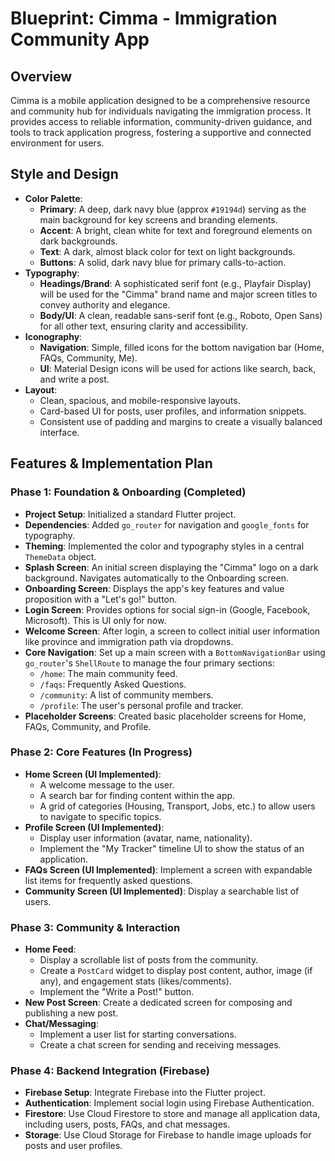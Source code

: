 
# Blueprint: Cimma - Immigration Community App

## Overview

Cimma is a mobile application designed to be a comprehensive resource and community hub for individuals navigating the immigration process. It provides access to reliable information, community-driven guidance, and tools to track application progress, fostering a supportive and connected environment for users.

## Style and Design

*   **Color Palette**:
    *   **Primary**: A deep, dark navy blue (approx `#19194d`) serving as the main background for key screens and branding elements.
    *   **Accent**: A bright, clean white for text and foreground elements on dark backgrounds.
    *   **Text**: A dark, almost black color for text on light backgrounds.
    *   **Buttons**: A solid, dark navy blue for primary calls-to-action.
*   **Typography**:
    *   **Headings/Brand**: A sophisticated serif font (e.g., Playfair Display) will be used for the "Cimma" brand name and major screen titles to convey authority and elegance.
    *   **Body/UI**: A clean, readable sans-serif font (e.g., Roboto, Open Sans) for all other text, ensuring clarity and accessibility.
*   **Iconography**:
    *   **Navigation**: Simple, filled icons for the bottom navigation bar (Home, FAQs, Community, Me).
    *   **UI**: Material Design icons will be used for actions like search, back, and write a post.
*   **Layout**:
    *   Clean, spacious, and mobile-responsive layouts.
    *   Card-based UI for posts, user profiles, and information snippets.
    *   Consistent use of padding and margins to create a visually balanced interface.

## Features & Implementation Plan

### Phase 1: Foundation & Onboarding (Completed)

*   **Project Setup**: Initialized a standard Flutter project.
*   **Dependencies**: Added `go_router` for navigation and `google_fonts` for typography.
*   **Theming**: Implemented the color and typography styles in a central `ThemeData` object.
*   **Splash Screen**: An initial screen displaying the "Cimma" logo on a dark background. Navigates automatically to the Onboarding screen.
*   **Onboarding Screen**: Displays the app's key features and value proposition with a "Let's go!" button.
*   **Login Screen**: Provides options for social sign-in (Google, Facebook, Microsoft). This is UI only for now.
*   **Welcome Screen**: After login, a screen to collect initial user information like province and immigration path via dropdowns.
*   **Core Navigation**: Set up a main screen with a `BottomNavigationBar` using `go_router`'s `ShellRoute` to manage the four primary sections:
    *   `/home`: The main community feed.
    *   `/faqs`: Frequently Asked Questions.
    *   `/community`: A list of community members.
    *   `/profile`: The user's personal profile and tracker.
*   **Placeholder Screens**: Created basic placeholder screens for Home, FAQs, Community, and Profile.

### Phase 2: Core Features (In Progress)

*   **Home Screen (UI Implemented)**: 
    *   A welcome message to the user.
    *   A search bar for finding content within the app.
    *   A grid of categories (Housing, Transport, Jobs, etc.) to allow users to navigate to specific topics.
*   **Profile Screen (UI Implemented)**:
    *   Display user information (avatar, name, nationality).
    *   Implement the "My Tracker" timeline UI to show the status of an application.
*   **FAQs Screen (UI Implemented)**: Implement a screen with expandable list items for frequently asked questions.
*   **Community Screen (UI Implemented)**: Display a searchable list of users.

### Phase 3: Community & Interaction

*   **Home Feed**:
    *   Display a scrollable list of posts from the community.
    *   Create a `PostCard` widget to display post content, author, image (if any), and engagement stats (likes/comments).
    *   Implement the "Write a Post!" button.
*   **New Post Screen**: Create a dedicated screen for composing and publishing a new post.
*   **Chat/Messaging**:
    *   Implement a user list for starting conversations.
    *   Create a chat screen for sending and receiving messages.

### Phase 4: Backend Integration (Firebase)

*   **Firebase Setup**: Integrate Firebase into the Flutter project.
*   **Authentication**: Implement social login using Firebase Authentication.
*   **Firestore**: Use Cloud Firestore to store and manage all application data, including users, posts, FAQs, and chat messages.
*   **Storage**: Use Cloud Storage for Firebase to handle image uploads for posts and user profiles.

